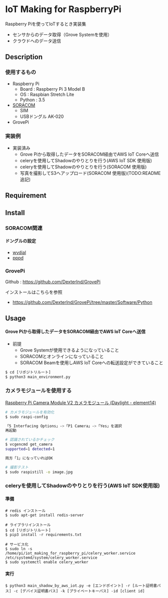 IoT Making for RaspberryPi
====

Raspberry Piを使ってIoTするとき実装集

- センサからのデータ取得（Grove Systemを使用）
- クラウドへのデータ送信

## Description

### 使用するもの

- Raspberry Pi
  - Board : Raspberry Pi 3 Model B
  - OS : Raspbian Stretch Lite
  - Python : 3.5
- [SORACOM](https://www.amazon.co.jp/dp/B01G1GSYHW)
  - SIM
  - USBドングル AK-020
- GrovePi

### 実装例

- 実装済み
  - Grove Piから取得したデータをSORACOM経由でAWS IoT Coreへ送信
  - celeryを使用してShadowのやりとりを行う(AWS IoT SDK 使用版)
  - celeryを使用してShadowのやりとりを行う(SORACOM 使用版)
  - 写真を撮影してS3へアップロード(SORACOM 使用版)(TODO:README追記)

## Requirement

## Install

### SORACOM関連

#### ドングルの設定

- [wvdial](https://dev.soracom.io/jp/start/device_setting/#raspi_usb)
- [pppd](https://qiita.com/CLCL/items/95693f6a8daefc73ddaa)

### GrovePi

Github : https://github.com/DexterInd/GrovePi

インストールはこちらを参照
- https://github.com/DexterInd/GrovePi/tree/master/Software/Python

## Usage

#### Grove Piから取得したデータをSORACOM経由でAWS IoT Coreへ送信

- 前提
  - Grove Systemが使用できるようになっていること
  - SORACOMとオンラインになっていること
  - SORACOM Beamを使用しAWS IoT Coreへの転送設定ができていること

```python
$ cd [リポジトリルート]
$ python3 main_environment.py
```

### カメラモジュールを使用する

[Raspberry Pi Camera Module V2 カメラモジュール (Daylight - element14)](https://www.amazon.co.jp/gp/product/B01ER2SKFS/ref=ppx_yo_dt_b_asin_title_o01_s00?ie=UTF8&psc=1)

```bash
# カメラモジュールを有効化
$ sudo raspi-config

「5 Interfacing Options」->「P1 Camera」->「Yes」を選択
再起動

# 認識されているかチェック
$ vcgencmd get_camera
supported=1 detected=1

両方「1」になっていればOK

# 撮影テスト
$ sudo raspistill -o image.jpg
```

### celeryを使用してShadowのやりとりを行う(AWS IoT SDK使用版)

#### 準備

```
# redis インストール
$ sudo apt-get install redis-server

# ライブラリインストール
$ cd [リポジトリルート]
$ pip3 install -r requirements.txt

# サービス化
$ sudo ln -s /home/pi/iot_making_for_raspberry_pi/celery_worker.service /etc/systemd/system/celery_worker.service
$ sudo systemctl enable celery_worker
```

#### 実行

```
$ python3 main_shadow_by_aws_iot.py -e [エンドポイント] -r [ルート証明書パス] -c [デバイス証明書パス] -k [プライベートキーパス] -id [client id]
```
